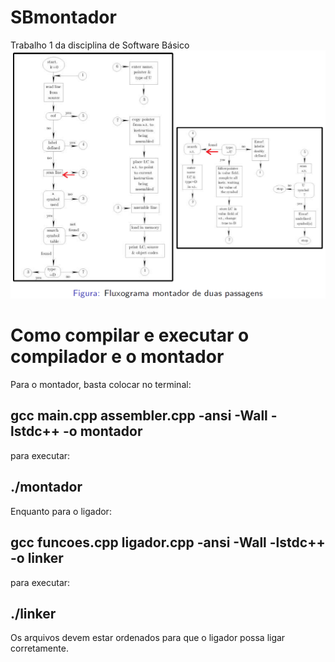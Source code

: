# SBmontador
Trabalho 1 da disciplina de Software Básico
![Fluxograma do montador](/images/fluxograma.png)

# Como compilar e executar o compilador e o montador
Para o montador, basta colocar no terminal:

## gcc main.cpp assembler.cpp -ansi -Wall -lstdc++ -o montador

para executar:

## ./montador <arquivo>

Enquanto para o ligador:

## gcc funcoes.cpp ligador.cpp -ansi -Wall -lstdc++ -o linker

para executar:

## ./linker <arquivo> <arquivo> <arquivo> <arquivo>
 
Os arquivos devem estar ordenados para que o ligador possa ligar corretamente.
